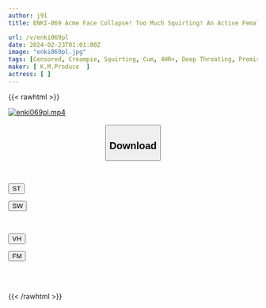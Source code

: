 ```yaml
---
author: j91
title: ENKI-069 Acme Face Collapse! Too Much Squirting! An Active Female College Student Who Wants To Be Fucked And Have A Bad Experience Hikaru, A Meat Urinal Exclusively For Creampie

url: /v/enki069pl
date: 2024-02-23T01:01:00Z
image: "enki069pl.jpg"
tags: [Censored, Creampie, Squirting, Cum, 4HR+, Deep Throating, Promiscuity	]
maker: [ K.M.Produce  ]
actress: [ ]
---
```



{{< rawhtml >}}

<div class="video" data-videoid="llVwPPzLx8T7MAP">
    <a href="javascript:;">
        <img src="/v/enki069pl/enki069pl.jpg" width="WIDTH" height="HEIGHT" alt="enki069pl.mp4" loading="lazy">
    </a>
</div>

<script type="text/javascript" src="https://j91.asia/asset/on-demand-st.js"></script>

<br>
  <link rel="stylesheet" href="https://j91.asia/asset/bs5.css">
  
  <center>
  <button class="btn btn-primary" type="button" data-bs-toggle="collapse" data-bs-target=".multi-collapse" aria-expanded="false" aria-controls="multiCollapseExample1 multiCollapseExample2"><h2>Download</h2></button></center>
</p>
<div class="row">
  <div class="col">
    <div class="collapse multi-collapse" id="multiCollapseExample1">
      <div class="card card-body">
	      	      <br>
<div class="buttons">  
<p><a href="https://streamtape.to/v/llVwPPzLx8T7MAP" target="_blank"><button class="btn-hover color-3"><i class="fa fa-download"></i> ST</button></a></p>
<p><a href="https://cdnwish.com/jxtoid0dhlun" target="_blank"><button class="btn-hover color-2"><i class="fa fa-download"></i> SW</button></a></p></div>
    </div>
  </div>
</div>
  <div class="col">
    <div class="collapse multi-collapse" id="multiCollapseExample2">
      <div class="card card-body">
	      <br>
<div class="buttons">
<p><a href="javascript:;"><button class="btn-hover color-9"><i class="fa fa-download"></i> VH</button></a></p>
<p><a href="javascript:;"><button class="btn-hover color-8"><i class="fa fa-download"></i> FM</button></a></p></div>
<br><br>
      </div>
    </div>
  </div>
</div>

{{< /rawhtml >}}